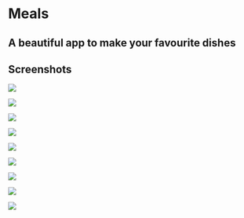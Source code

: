 # Meals
## A beautiful app to make your favourite dishes 
## Screenshots
![](screenshots/Screenshot_2021-01-06-01-34-17-61_077660c8e9128e80d2650dcee5c19d1d.png)

![](screenshots/Screenshot_2021-01-06-01-34-30-28_077660c8e9128e80d2650dcee5c19d1d.png)

![](screenshots/Screenshot_2021-01-06-01-34-39-26_077660c8e9128e80d2650dcee5c19d1d.png)

![](screenshots/Screenshot_2021-01-06-01-34-44-35_077660c8e9128e80d2650dcee5c19d1d.png)

![](screenshots/Screenshot_2021-01-06-01-34-50-06_077660c8e9128e80d2650dcee5c19d1d.png)

![](screenshots/Screenshot_2021-01-06-01-34-54-07_077660c8e9128e80d2650dcee5c19d1d.png)

![](screenshots/Screenshot_2021-01-06-01-34-59-18_077660c8e9128e80d2650dcee5c19d1d.png)

![](screenshots/Screenshot_2021-01-06-01-35-05-66_077660c8e9128e80d2650dcee5c19d1d.png)

![](screenshots/Screenshot_2021-01-06-01-35-22-93_077660c8e9128e80d2650dcee5c19d1d.png)
